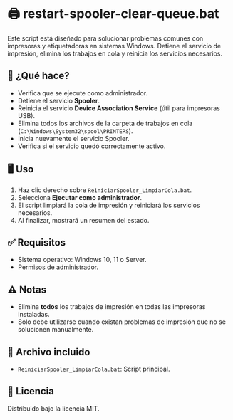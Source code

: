 # 🖨️ restart-spooler-clear-queue.bat

Este script está diseñado para solucionar problemas comunes con impresoras y etiquetadoras en sistemas Windows.
Detiene el servicio de impresión, elimina los trabajos en cola y reinicia los servicios necesarios.

## 🚀 ¿Qué hace?

- Verifica que se ejecute como administrador.
- Detiene el servicio **Spooler**.
- Reinicia el servicio **Device Association Service** (útil para impresoras USB).
- Elimina todos los archivos de la carpeta de trabajos en cola (`C:\Windows\System32\spool\PRINTERS`).
- Inicia nuevamente el servicio Spooler.
- Verifica si el servicio quedó correctamente activo.

## 🖥️ Uso

1. Haz clic derecho sobre `ReiniciarSpooler_LimpiarCola.bat`.
2. Selecciona **Ejecutar como administrador**.
3. El script limpiará la cola de impresión y reiniciará los servicios necesarios.
4. Al finalizar, mostrará un resumen del estado.

## ✅ Requisitos

- Sistema operativo: Windows 10, 11 o Server.
- Permisos de administrador.

## ⚠️ Notas

- Elimina **todos** los trabajos de impresión en todas las impresoras instaladas.
- Solo debe utilizarse cuando existan problemas de impresión que no se solucionen manualmente.

## 📄 Archivo incluido

- `ReiniciarSpooler_LimpiarCola.bat`: Script principal.

## 📜 Licencia

Distribuido bajo la licencia MIT.
